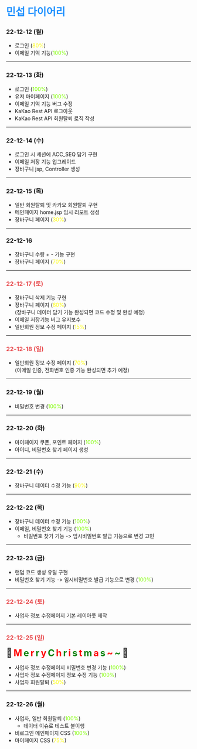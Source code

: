 # <span style="color: dodgerblue;">민섭 다이어리</span>

### 22-12-12 (월)
- 로그인 (<span style="color: yellow">80%</span>)
- 이메일 기억 기능(<span style="color: chartreuse">100%</span>)
---
### 22-12-13 (화)
- 로그인 (<span style="color: chartreuse">100%</span>)
- 유저 마이페이지 (<span style="color: chartreuse">100%</span>)
- 이메일 기억 기능 버그 수정
- KaKao Rest API 로그아웃
- KaKao Rest API 회원탈퇴 로직 작성
---
### 22-12-14 (수)
- 로그인 시 세션에 ACC_SEQ 담기 구현
- 이메일 저장 기능 업그레이드
- 장바구니 jsp, Controller 생성
---
### 22-12-15 (목)
- 일반 회원탈퇴 및 카카오 회원탈퇴 구현
- 메인페이지 home.jsp 임시 리모트 생성
- 장바구니 페이지 (<span style="color: yellow">30%</span>)
---
### 22-12-16
- 장바구니 수량 + - 기능 구현
- 장바구니 페이지 (<span style="color: yellow">70%</span>)
---
### <span style="color: #E84C4F">22-12-17 (토)</span>
- 장바구니 삭제 기능 구현
- 장바구니 페이지 (<span style="color: yellow">80%</span>)
<br>(장바구니 데이터 담기 기능 완성되면 코드 수정 및 완성 예정)
- 이메일 저장기능 버그 유지보수
- 일반회원 정보 수정 페이지 (<span style="color: yellow">15%</span>)
---
### <span style="color: #E84C4F">22-12-18 (일)</span>
- 일반회원 정보 수정 페이지 (<span style="color: yellow">70%</span>)
<br>(이메일 인증, 전화번호 인증 기능 완성되면 추가 예정)
---
### 22-12-19 (월)
- 비밀번호 변경 (<span style="color: chartreuse">100%</span>)
---
### 22-12-20 (화)
- 마이페이지 쿠폰, 포인트 페이지 (<span style="color: chartreuse">100%</span>)
- 아이디, 비밀번호 찾기 페이지 생성
---
### 22-12-21 (수)
- 장바구니 데이터 수정 기능 (<span style="color: yellow">90%</span>)
---
### 22-12-22 (목)
- 장바구니 데이터 수정 기능 (<span style="color: chartreuse">100%</span>)
- 이메일, 비밀번호 찾기 기능 (<span style="color: chartreuse">100%</span>)
  - 비밀번호 찾기 기능 -> 임시비밀번호 발급 기능으로 변경 고민
---
### 22-12-23 (금)
- 랜덤 코드 생성 유틸 구현
- 비밀번호 찾기 기능 -> 임시비밀번호 발급 기능으로 변경 (<span style="color: chartreuse">100%</span>)
---
### <span style="color: #E84C4F">22-12-24 (토)</span>
- 사업자 정보 수정페이지 기본 레이아웃 제작
---
### <span style="color: #E84C4F">22-12-25 (일)</span>
<span style="font-size:25px;">🎅</span>
<span style="color: red; font-size:25px; font-weight: bold;">M</span>
<span style="color: green; font-size:25px; font-weight: bold;">e</span>
<span style="color: red; font-size:25px; font-weight: bold;">r</span>
<span style="color: green; font-size:25px; font-weight: bold;">r</span>
<span style="color: red; font-size:25px; font-weight: bold;">y</span>
<span style="color: green; font-size:25px; font-weight: bold;">C</span>
<span style="color: red; font-size:25px; font-weight: bold;">h</span>
<span style="color: green; font-size:25px; font-weight: bold;">r</span>
<span style="color: red; font-size:25px; font-weight: bold;">i</span>
<span style="color: green; font-size:25px; font-weight: bold;">s</span>
<span style="color: red; font-size:25px; font-weight: bold;">t</span>
<span style="color: green; font-size:25px; font-weight: bold;">m</span>
<span style="color: red; font-size:25px; font-weight: bold;">a</span>
<span style="color: green; font-size:25px; font-weight: bold;">s</span>
<span style="color: red; font-size:25px; font-weight: bold;">~</span>
<span style="color: green; font-size:25px; font-weight: bold;">~</span>
<span style="font-size:25px;">🎄</span>
- 사업자 정보 수정페이지 비밀번호 변경 기능 (<span style="color: chartreuse">100%</span>)
- 사업자 정보 수정페이지 정보 수정 기능 (<span style="color: chartreuse">100%</span>)
- 사업자 회원탈퇴 (<span style="color: yellow">50%</span>)
---
### 22-12-26 (월)
- 사업자, 일반 회원탈퇴 (<span style="color: chartreuse">100%</span>)
  - 데이터 이슈로 테스트 불이행
- 비로그인 메인페이지 CSS (<span style="color: chartreuse">100%</span>)
- 마이페이지 CSS (<span style="color: yellow">75%</span>)
